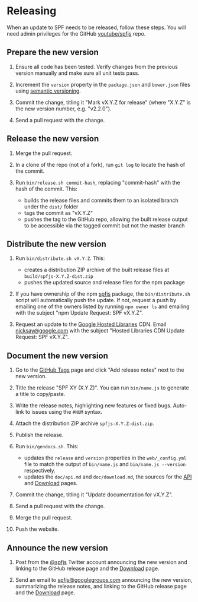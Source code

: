 # Releasing

When an update to SPF needs to be released, follow these steps.
You will need admin privileges for the GitHub [youtube/spfjs][]
repo.


## Prepare the new version

1.  Ensure all code has been tested. Verify changes from the
    previous version manually and make sure all unit tests pass.

2.  Increment the `version` property in the `package.json` and
    `bower.json` files using [semantic versioning][].

3.  Commit the change, titling it "Mark vX.Y.Z for release"
    (where "X.Y.Z" is the new version number, e.g. "v2.2.0").

4.  Send a pull request with the change.


## Release the new version

1.  Merge the pull request.

2.  In a clone of the repo (not of a fork), run `git log` to
    locate the hash of the commit.

3.  Run `bin/release.sh commit-hash`, replacing "commit-hash"
    with the hash of the commit. This:

    - builds the release files and commits them to an isolated
      branch under the `dist/` folder
    - tags the commit as "vX.Y.Z"
    - pushes the tag to the GitHub repo, allowing the built
      release output to be accessible via the tagged commit but
      not the master branch


## Distribute the new version

1.  Run `bin/distribute.sh vX.Y.Z`. This:

    - creates a distribution ZIP archive of the built release
      files at `build/spfjs-X.Y.Z-dist.zip`
    - pushes the updated source and release files for the npm
      package

2.  If you have ownership of the npm [spfjs][] package, the
    `bin/distribute.sh` script will automatically push the
    update.  If not, request a push by emailing one of the
    owners listed by running `npm owner ls` and emailing with
    the subject "npm Update Request: SPF vX.Y.Z".

3.  Request an update to the [Google Hosted Libraries][] CDN.
    Email <nicksay@google.com> with the subject
    "Hosted Libraries CDN Update Request: SPF vX.Y.Z".


## Document the new version

1.  Go to the [GitHub Tags][] page and click "Add release notes"
    next to the new version.

2.  Title the release "SPF XY (X.Y.Z)". You can run
    `bin/name.js` to generate a title to copy/paste.

3.  Write the release notes, highlighting new features or
    fixed bugs. Auto-link to issues using the `#NUM` syntax.

4.  Attach the distribution ZIP archive `spfjs-X.Y.Z-dist.zip`.

5.  Publish the release.

6.  Run `bin/gendocs.sh`.  This:

    - updates the `release` and `version` properties in the
      `web/_config.yml` file to match the output of
      `bin/name.js` and `bin/name.js --version` respectively.
    - updates the `doc/api.md` and `doc/download.md`, the
      sources for the [API][] and [Download][] pages.

7.  Commit the change, titling it
    "Update documentation for vX.Y.Z".

8.  Send a pull request with the change.

9.  Merge the pull request.

10. Push the website.


## Announce the new version

1.  Post from the [@spfjs][] Twitter account announcing the
    new version and linking to the GitHub release page and the
    [Download][] page.

2.  Send an email to <spfjs@googlegroups.com> announcing the
    new version, summarizing the release notes, and linking to
    the GitHub release page and the [Download][] page.



[semantic versioning]: http://semver.org/
[youtube/spfjs]: https://github.com/youtube/spfjs
[spfjs]: https://www.npmjs.com/package/spf
[Google Hosted Libraries]: https://developers.google.com/speed/libraries/devguide#spf
[GitHub Tags]: https://github.com/youtube/spfjs/tags
[API]: https://youtube.github.io/spfjs/api/
[Download]: https://youtube.github.io/spfjs/download/
[@spfjs]: https://twitter.com/spfjs
